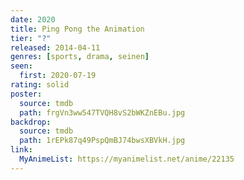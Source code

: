 ```yaml
---
date: 2020
title: Ping Pong the Animation
tier: "?"
released: 2014-04-11
genres: [sports, drama, seinen]
seen:
  first: 2020-07-19
rating: solid
poster:
  source: tmdb
  path: frgVn3ww547TVQH8vS2bWKZnEBu.jpg
backdrop:
  source: tmdb
  path: 1rEPk87q49PspQmBJ74bwsXBVkH.jpg
link:
  MyAnimeList: https://myanimelist.net/anime/22135
---
```

